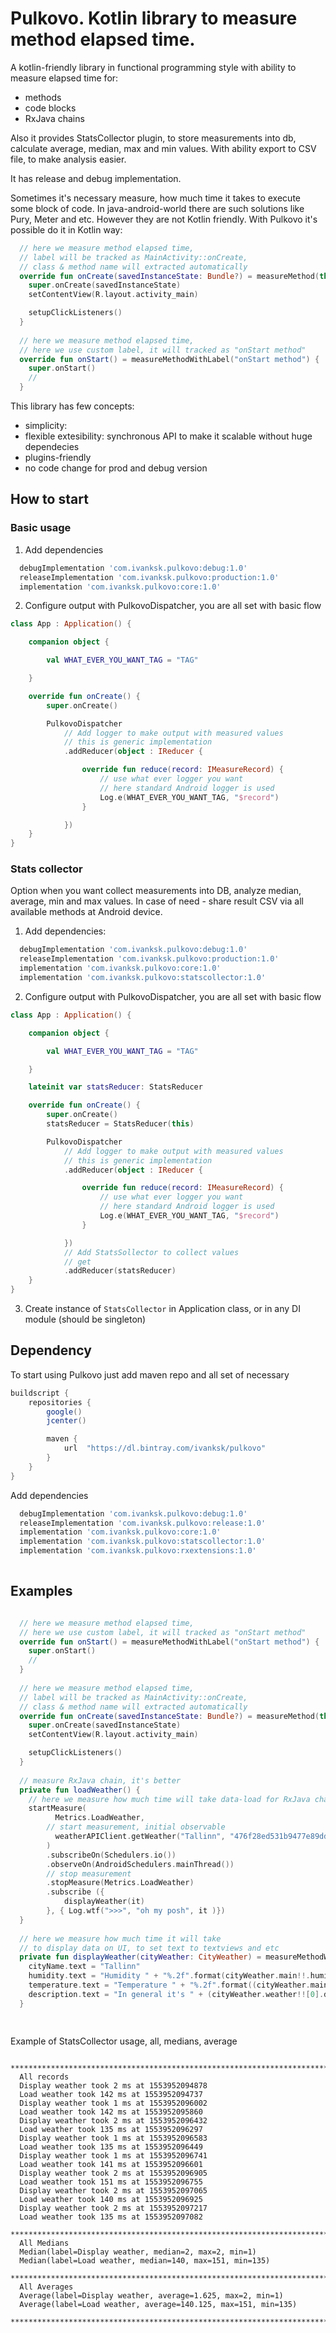 # Pulkovo. Kotlin library to measure method elapsed time.

A kotlin-friendly library in functional programming style with ability to measure elapsed time for:
- methods
- code blocks
- RxJava chains

Also it provides StatsCollector plugin, to store measurements into db, calculate average, median, max and min values. With ability export to CSV file, to make analysis easier.

It has release and debug implementation. 

Sometimes it's necessary measure, how much time it takes to execute some block of code.
In java-android-world there are such solutions like Pury, Meter and etc.
However they are not Kotlin friendly. With Pulkovo it's possible do it in Kotlin way:

```kotlin
  // here we measure method elapsed time, 
  // label will be tracked as MainActivity::onCreate, 
  // class & method name will extracted automatically
  override fun onCreate(savedInstanceState: Bundle?) = measureMethod(this) {
    super.onCreate(savedInstanceState)
    setContentView(R.layout.activity_main)

    setupClickListeners()
  }
  
  // here we measure method elapsed time, 
  // here we use custom label, it will tracked as "onStart method"
  override fun onStart() = measureMethodWithLabel("onStart method") {
    super.onStart()
    //
  }
```

This library has few concepts:
- simplicity: 
- flexible extesibility: synchronous API to make it scalable without huge dependecies
- plugins-friendly
- no code change for prod and debug version

## How to start
### Basic usage
1. Add dependencies
```gradle
  debugImplementation 'com.ivanksk.pulkovo:debug:1.0'
  releaseImplementation 'com.ivanksk.pulkovo:production:1.0'
  implementation 'com.ivanksk.pulkovo:core:1.0'
```
2. Configure output with PulkovoDispatcher, you are all set with basic flow
```kotlin
class App : Application() {

    companion object {

        val WHAT_EVER_YOU_WANT_TAG = "TAG"

    }

    override fun onCreate() {
        super.onCreate()

        PulkovoDispatcher
            // Add logger to make output with measured values
            // this is generic implementation
            .addReducer(object : IReducer {

                override fun reduce(record: IMeasureRecord) {
                    // use what ever logger you want
                    // here standard Android logger is used
                    Log.e(WHAT_EVER_YOU_WANT_TAG, "$record")
                }

            })
    }
}
```

### Stats collector
Option when you want collect measurements into DB, analyze median, average, min and max values.
In case of need - share result CSV via all available methods at Android device.
1. Add dependencies:
```gradle
  debugImplementation 'com.ivanksk.pulkovo:debug:1.0'
  releaseImplementation 'com.ivanksk.pulkovo:production:1.0'
  implementation 'com.ivanksk.pulkovo:core:1.0'
  implementation 'com.ivanksk.pulkovo:statscollector:1.0'
```
2. Configure output with PulkovoDispatcher, you are all set with basic flow
```kotlin
class App : Application() {

    companion object {

        val WHAT_EVER_YOU_WANT_TAG = "TAG"

    }

    lateinit var statsReducer: StatsReducer

    override fun onCreate() {
        super.onCreate()
        statsReducer = StatsReducer(this)

        PulkovoDispatcher
            // Add logger to make output with measured values
            // this is generic implementation
            .addReducer(object : IReducer {

                override fun reduce(record: IMeasureRecord) {
                    // use what ever logger you want
                    // here standard Android logger is used
                    Log.e(WHAT_EVER_YOU_WANT_TAG, "$record")
                }

            })
            // Add StatsSollector to collect values
            // get
            .addReducer(statsReducer)
    }
}
```
3. Create instance of ```StatsCollector``` in Application class, or in any DI module (should be singleton)


## Dependency 
To start using Pulkovo just add maven repo and all set of necessary 
```gradle
buildscript {
    repositories {
        google()
        jcenter()

        maven {
            url  "https://dl.bintray.com/ivanksk/pulkovo"
        }
    }
}
```
Add dependencies
```gradle
  debugImplementation 'com.ivanksk.pulkovo:debug:1.0'
  releaseImplementation 'com.ivanksk.pulkovo:release:1.0'
  implementation 'com.ivanksk.pulkovo:core:1.0'
  implementation 'com.ivanksk.pulkovo:statscollector:1.0'
  implementation 'com.ivanksk.pulkovo:rxextensions:1.0'
  
```

## Examples

```kotlin

  // here we measure method elapsed time, 
  // here we use custom label, it will tracked as "onStart method"
  override fun onStart() = measureMethodWithLabel("onStart method") {
    super.onStart()
    //
  }
  
  // here we measure method elapsed time, 
  // label will be tracked as MainActivity::onCreate, 
  // class & method name will extracted automatically
  override fun onCreate(savedInstanceState: Bundle?) = measureMethod(this) {
    super.onCreate(savedInstanceState)
    setContentView(R.layout.activity_main)

    setupClickListeners()
  }
  
  // measure RxJava chain, it's better
  private fun loadWeather() {
    // here we measure how much time will take data-load for RxJava chain
    startMeasure(
          Metrics.LoadWeather,
        // start measurement, initial observable
          weatherAPIClient.getWeather("Tallinn", "476f28ed531b9477e89ddb6ab463dbd5")
        )
        .subscribeOn(Schedulers.io())
        .observeOn(AndroidSchedulers.mainThread())
        // stop measurement
        .stopMeasure(Metrics.LoadWeather)
        .subscribe ({
            displayWeather(it)
        }, { Log.wtf(">>>", "oh my posh", it )})
  }
  
  // here we measure how much time it will take
  // to display data on UI, to set text to textviews and etc
  private fun displayWeather(cityWeather: CityWeather) = measureMethodWithLabel(Metrics.DisplayWeather) {
    cityName.text = "Tallinn"
    humidity.text = "Humidity " + "%.2f".format(cityWeather.main!!.humidity)
    temperature.text = "Temperature " + "%.2f".format((cityWeather.main!!.temp - 271.15))
    description.text = "In general it's " + (cityWeather.weather!![0].description)
  }
  
  
```

Example of StatsCollector usage, all, medians, average

```
  ********************************************************************************
  All records
  Display weather took 2 ms at 1553952094878 
  Load weather took 142 ms at 1553952094737 
  Display weather took 1 ms at 1553952096002
  Load weather took 142 ms at 1553952095860 
  Display weather took 2 ms at 1553952096432
  Load weather took 135 ms at 1553952096297 
  Display weather took 1 ms at 1553952096583
  Load weather took 135 ms at 1553952096449 
  Display weather took 1 ms at 1553952096741
  Load weather took 141 ms at 1553952096601 
  Display weather took 2 ms at 1553952096905
  Load weather took 151 ms at 1553952096755 
  Display weather took 2 ms at 1553952097065
  Load weather took 140 ms at 1553952096925
  Display weather took 2 ms at 1553952097217
  Load weather took 135 ms at 1553952097082 
  ********************************************************************************
  All Medians
  Median(label=Display weather, median=2, max=2, min=1)
  Median(label=Load weather, median=140, max=151, min=135)
  ********************************************************************************
  All Averages
  Average(label=Display weather, average=1.625, max=2, min=1)
  Average(label=Load weather, average=140.125, max=151, min=135)
  ********************************************************************************
```

